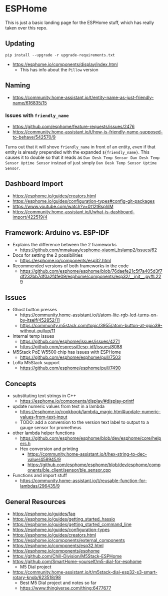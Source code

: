 # ESPHome

This is just a basic landing page for the ESPHome stuff, which has really taken over this repo.

## Updating

```
pip install --upgrade -r upgrade-requirements.txt
```

* https://esphome.io/components/display/index.html
  * This has info about the `Pillow` version

## Naming

* https://community.home-assistant.io/t/entity-name-as-just-friendly-name/616835/15

### Issues with `friendly_name`

* https://github.com/esphome/feature-requests/issues/2476
* https://community.home-assistant.io/t/how-is-friendly-name-supposed-to-behave/542570/9

Turns out that it will shove `friendly_name` in front of an 
entity, _even_ if that entity is already prepended with the 
expanded `${friendly_name}`. This causes it to double so that 
it reads as `Dan Desk Temp Sensor Dan Desk Temp Sensor Uptime Sensor` 
instead of just simply `Dan Desk Temp Sensor Uptime Sensor`.

## Dashboard Import

* https://esphome.io/guides/creators.html
* https://esphome.io/guides/configuration-types#config-git-packages
* https://www.youtube.com/watch?v=0t12tRsphlM
* https://community.home-assistant.io/t/what-is-dashboard-import/422519/4

## Framework: Arduino vs. ESP-IDF

* Explains the difference between the 2 frameworks
  * https://github.com/mmakaay/esphome-xiaomi_bslamp2/issues/62
* Docs for setting the 2 possibilities
  * https://esphome.io/components/esp32.html
* Recommended versions of both frameworks in the code
  * https://github.com/esphome/esphome/blob/76daefe21c5f7a405d3f7df232bb7df0a2f4fe09/esphome/components/esp32/__init__.py#L229

## Issues

* Ghost button presses
  * https://community.home-assistant.io/t/atom-lite-rgb-led-turns-on-by-itself/452852/11
  * https://community.m5stack.com/topic/3955/atom-button-at-gpio39-without-pullup/11
* Internal temp issues
  * https://github.com/esphome/issues/issues/4271
  * https://github.com/espressif/esp-idf/issues/8088
* M5Stack PoE W5500 chip has issues with ESPHome
  * https://github.com/esphome/esphome/pull/7503
* LoRa M5Stack support
  * https://github.com/esphome/esphome/pull/7490

## Concepts

* substituting text strings in C++
  * https://esphome.io/components/display/#display-printf
* update numeric values from text in a lambda
  * https://esphome.io/cookbook/lambda_magic.html#update-numeric-values-from-text-input
  * TODO: add a conversion to the version text label to output to a gauge sensor for prometheus
* other lambda helper functions
  * https://github.com/esphome/esphome/blob/dev/esphome/core/helpers.h
  * Hex conversion and printing
    * https://community.home-assistant.io/t/hex-string-to-dec-value/458945/9
    * https://github.com/esphome/esphome/blob/dev/esphome/components/ble_client/sensor/ble_sensor.cpp
* Functions and import stuff
  * https://community.home-assistant.io/t/reusable-function-for-lambdas/296435/9

## General Resources

* https://esphome.io/guides/faq
* https://esphome.io/guides/getting_started_hassio
* https://esphome.io/guides/getting_started_command_line
* https://esphome.io/guides/configuration-types
* https://esphome.io/guides/creators.html
* https://esphome.io/components/external_components
* https://esphome.io/components/esp32.html
* https://esphome.io/components/esphome
* https://github.com/Chill-Division/M5Stack-ESPHome
* https://github.com/SmartHome-yourself/m5-dial-for-esphome
  * M5 Dial project
* https://community.home-assistant.io/t/m5stack-dial-esp32-s3-smart-rotary-knob/623518/98
  * Best M5 Dial project and notes so far
  * https://www.thingiverse.com/thing:6477677
